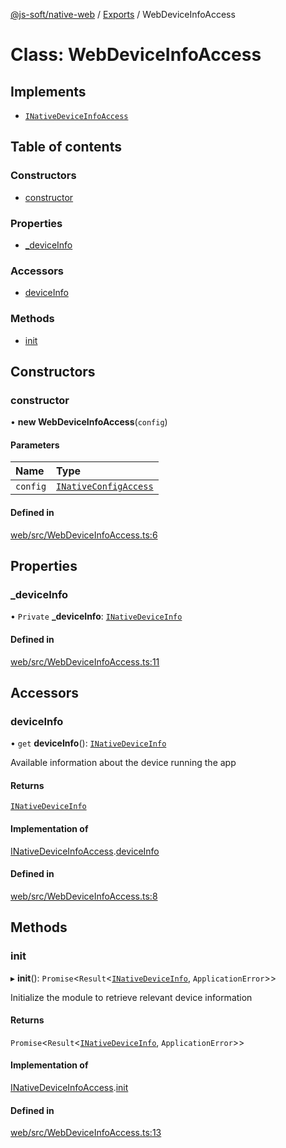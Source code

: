 [@js-soft/native-web](../README.md) / [Exports](../modules.md) / WebDeviceInfoAccess

# Class: WebDeviceInfoAccess

## Implements

-   [`INativeDeviceInfoAccess`](../interfaces/INativeDeviceInfoAccess.md)

## Table of contents

### Constructors

-   [constructor](WebDeviceInfoAccess.md#constructor)

### Properties

-   [\_deviceInfo](WebDeviceInfoAccess.md#_deviceinfo)

### Accessors

-   [deviceInfo](WebDeviceInfoAccess.md#deviceinfo)

### Methods

-   [init](WebDeviceInfoAccess.md#init)

## Constructors

### constructor

• **new WebDeviceInfoAccess**(`config`)

#### Parameters

| Name     | Type                                                          |
| :------- | :------------------------------------------------------------ |
| `config` | [`INativeConfigAccess`](../interfaces/INativeConfigAccess.md) |

#### Defined in

[web/src/WebDeviceInfoAccess.ts:6](https://github.com/js-soft/ts-native-access/blob/a83212d/packages/web/src/WebDeviceInfoAccess.ts#L6)

## Properties

### \_deviceInfo

• `Private` **\_deviceInfo**: [`INativeDeviceInfo`](../interfaces/INativeDeviceInfo.md)

#### Defined in

[web/src/WebDeviceInfoAccess.ts:11](https://github.com/js-soft/ts-native-access/blob/a83212d/packages/web/src/WebDeviceInfoAccess.ts#L11)

## Accessors

### deviceInfo

• `get` **deviceInfo**(): [`INativeDeviceInfo`](../interfaces/INativeDeviceInfo.md)

Available information about the device running the app

#### Returns

[`INativeDeviceInfo`](../interfaces/INativeDeviceInfo.md)

#### Implementation of

[INativeDeviceInfoAccess](../interfaces/INativeDeviceInfoAccess.md).[deviceInfo](../interfaces/INativeDeviceInfoAccess.md#deviceinfo)

#### Defined in

[web/src/WebDeviceInfoAccess.ts:8](https://github.com/js-soft/ts-native-access/blob/a83212d/packages/web/src/WebDeviceInfoAccess.ts#L8)

## Methods

### init

▸ **init**(): `Promise`<`Result`<[`INativeDeviceInfo`](../interfaces/INativeDeviceInfo.md), `ApplicationError`\>\>

Initialize the module to retrieve relevant device information

#### Returns

`Promise`<`Result`<[`INativeDeviceInfo`](../interfaces/INativeDeviceInfo.md), `ApplicationError`\>\>

#### Implementation of

[INativeDeviceInfoAccess](../interfaces/INativeDeviceInfoAccess.md).[init](../interfaces/INativeDeviceInfoAccess.md#init)

#### Defined in

[web/src/WebDeviceInfoAccess.ts:13](https://github.com/js-soft/ts-native-access/blob/a83212d/packages/web/src/WebDeviceInfoAccess.ts#L13)
